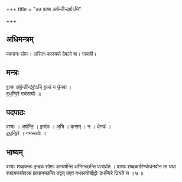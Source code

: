 +++
title = "०७ वाश्रा अर्षन्तीन्दवोऽभि"

+++
## अधिमन्त्रम्
पवमानः सोमः। असितः काश्यपो देवलो वा। गायत्री।

## मन्त्रः
वा॒श्रा अ॑र्ष॒न्तीन्द॑वो॒ऽभि व॒त्सं न धे॒नवः॑ ।  
द॒ध॒न्वि॒रे गभ॑स्त्योः ॥

## पदपाठः
वा॒श्राः । अ॒र्ष॒न्ति॒ । इन्द॑वः । अ॒भि । व॒त्सम् । न । धे॒नवः॑ ।  
द॒ध॒न्वि॒रे । गभ॑स्त्योः ॥

## भाष्यम्
वाश्राः शब्दयन्तः इन्दवः सोमाः अभ्यर्षन्ति अभिगच्छन्ति पात्रंप्रति । वाश्राः शब्दकारिण्योधेनवोन ता यथा शब्दयन्त्योवत्सं प्रत्यागच्छन्ति तद्वत् तएव गभस्त्योर्बाह्वोः दधन्विरे ध्रियते च ॥ ७ ॥